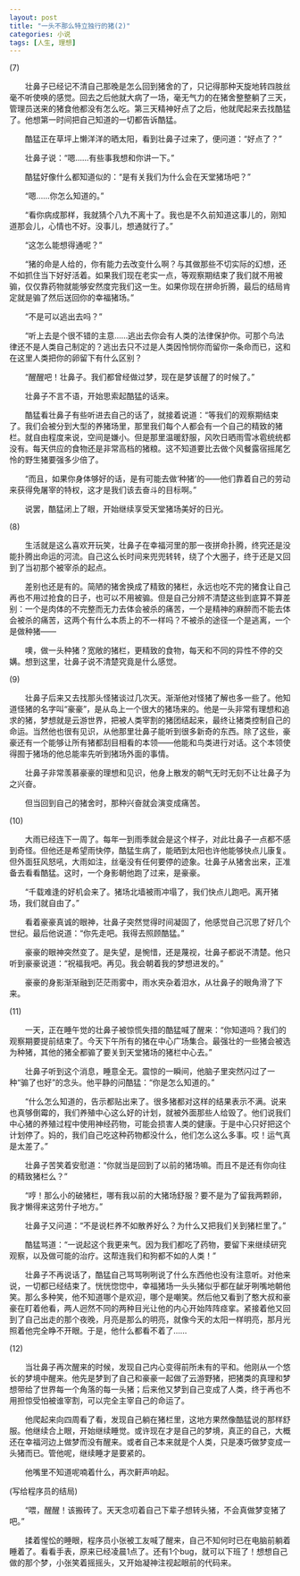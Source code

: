 ```yaml
---
layout: post
title: "一头不那么特立独行的猪(2)"
categories: 小说 
tags: [人生, 理想]
---
```


(7)

　　壮鼻子已经记不清自己那晚是怎么回到猪舍的了，只记得那种天旋地转四肢丝毫不听使唤的感觉。回去之后他就大病了一场，毫无气力的在猪舍整整躺了三天，管理员送来的猪食他都没有怎么吃。第三天精神好点了之后，他就爬起来去找酷猛了。他想第一时间把自己知道的一切都告诉酷猛。

　　酷猛正在草坪上懒洋洋的晒太阳，看到壮鼻子过来了，便问道：“好点了？”

　　壮鼻子说：“嗯……有些事我想和你讲一下。”

　　酷猛好像什么都知道似的：“是有关我们为什么会在天堂猪场吧？”

　　“嗯……你怎么知道的。”

　　“看你病成那样，我就猜个八九不离十了。我也是不久前知道这事儿的，刚知道那会儿，心情也不好。没事儿，想通就行了。”

　　“这怎么能想得通呢？”

　　“猪的命是人给的，你有能力去改变什么啊？与其做那些不切实际的幻想，还不如抓住当下好好活着。如果我们现在老实一点，等观察期结束了我们就不用被骟，仅仅靠药物就能够安然度完我们这一生。如果你现在拼命折腾，最后的结局肯定就是骟了然后送回你的幸福猪场。”

　　“不是可以逃出去吗？”

　　“听上去是个很不错的主意……逃出去你会有人类的法律保护你。可那个鸟法律还不是人类自己制定的？逃出去只不过是人类因怜悯你而留你一条命而已，这和在这里人类把你的卵留下有什么区别？

　　“醒醒吧！壮鼻子。我们都曾经做过梦，现在是梦该醒了的时候了。”

　　壮鼻子不言不语，开始思索起酷猛的话来。

　　酷猛看壮鼻子有些听进去自己的话了，就接着说道：“等我们的观察期结束了。我们会被分到大型的养猪场里，那里我们每个人都会有一个自己的精致的猪栏。就自由程度来说，空间是嫌小。但是那里温暖舒服，风吹日晒雨雪冰雹统统都没有。每天供应的食物还是非常高档的猪粮。这不知道要比去做个风餐露宿摇尾乞怜的野生猪要强多少倍了。

　　“而且，如果你身体够好的话，是有可能去做‘种猪’的——他们靠着自己的劳动来获得免屠宰的特权，这才是我们该去奋斗的目标啊。”

　　说罢，酷猛闭上了眼，开始继续享受天堂猪场美好的日光。

(8)

　　生活就是这么喜欢开玩笑，壮鼻子在幸福河里的那一夜拼命扑腾，终究还是没能扑腾出命运的河流。自己这么长时间来兜兜转转，绕了个大圈子，终于还是又回到了当初那个被宰杀的起点。

　　差别也还是有的。简陋的猪舍换成了精致的猪栏，永远也吃不完的猪食让自己再也不用过抢食的日子，也可以不用被骟。但是自己分辨不清楚这些到底算不算差别：一个是肉体的不完整而无力去体会被杀的痛苦，一个是精神的麻醉而不能去体会被杀的痛苦，这两个有什么本质上的不一样吗？不被杀的途径一个是逃离，一个是做种猪——

　　噢，做一头种猪？宽敞的猪栏，更精致的食物，每天和不同的异性不停的交媾。想到这里，壮鼻子说不清楚究竟是什么感觉。

(9)

　　壮鼻子后来又去找那头怪猪谈过几次天。渐渐他对怪猪了解也多一些了。他知道怪猪的名字叫“豪豪”，是从岛上一个很大的猪场来的。他是一头非常有理想和追求的猪，梦想就是云游世界，把被人类宰割的猪团结起来，最终让猪类控制自己的命运。当然他也很有见识，从他那里壮鼻子能听到很多新奇的东西。除了这些，豪豪还有一个能够让所有猪都刮目相看的本领——他能和鸟类进行对话。这个本领使得囿于猪场的他总能率先听到猪场外面的事情。

　　壮鼻子非常羡慕豪豪的理想和见识，他身上散发的朝气无时无刻不让壮鼻子为之兴奋。

　　但当回到自己的猪舍时，那种兴奋就会演变成痛苦。

(10)

　　大雨已经连下一周了。每年一到雨季就会是这个样子，对此壮鼻子一点都不感到奇怪。但他还是希望雨快停，酷猛生病了，能晒到太阳也许他能够快点儿康复。但外面狂风怒吼，大雨如注，丝毫没有任何要停的迹象。壮鼻子从猪舍出来，正准备去看看酷猛。这时，一个身影朝他跑了过来，是豪豪。

　　“千载难逢的好机会来了。猪场北墙被雨冲塌了，我们快点儿跑吧。离开猪场，我们就自由了。”

　　看着豪豪真诚的眼神，壮鼻子突然觉得时间凝固了，他感觉自己沉思了好几个世纪。最后他说道：“你先走吧。我得去照顾酷猛。”

　　豪豪的眼神突然变了。是失望，是惋惜，还是蔑视，壮鼻子都说不清楚。他只听到豪豪说道：“祝福我吧。再见。我会朝着我的梦想进发的。”

　　豪豪的身影渐渐融到茫茫雨雾中，雨水夹杂着泪水，从壮鼻子的眼角滑了下来。

(11)

　　一天，正在睡午觉的壮鼻子被惊慌失措的酷猛喊了醒来：“你知道吗？我们的观察期要提前结束了。今天下午所有的猪在中心广场集合。最强壮的一些猪会被选为种猪，其他的猪全都骟了要关到天堂猪场的猪栏中心去。”

　　壮鼻子听到这个消息，睡意全无。震惊的一瞬间，他脑子里突然闪过了一种“骟了也好”的念头。他平静的问酷猛：“你是怎么知道的。”

　　“什么怎么知道的，告示都贴出来了。很多猪都对这样的结果表示不满。说来也真够倒霉的，我们养殖中心这么好的计划，就被外面那些人给毁了。他们说我们中心猪的养殖过程中使用神经药物，可能会损害人类的健康。于是中心只好把这个计划停了。妈的，我们自己吃这种药物都没什么，他们怎么这么多事。哎！运气真是太差了。”

　　壮鼻子苦笑着安慰道：“你就当是回到了以前的猪场嘛。而且不是还有你向往的精致猪栏么？”

　　“哼！那么小的破猪栏，哪有我以前的大猪场舒服？要不是为了留我两颗卵，我才懒得来这劳什子地方。”

　　壮鼻子又问道：“不是说栏养不如散养好么？为什么又把我们关到猪栏里了。”

　　酷猛骂道：“一说起这个我更来气。因为我们都吃了药物，要留下来继续研究观察，以及做可能的治疗。这帮连我们和狗都不如的人类！”

　　壮鼻子不再说话了，酷猛自己骂骂咧咧说了什么东西他也没有注意听。对他来说，一切都已经结束了。恍恍惚惚中，幸福猪场一头头猪似乎都在龇牙咧嘴地朝他笑。那么多种笑，他不知道哪个是欢迎，哪个是嘲笑。然后他又看到了憨大叔和豪豪在盯着他看，两人迥然不同的两种目光让他的内心开始阵阵痉挛。紧接着他又回到了自己出走的那个夜晚，月亮是那么的明亮，就像今天的太阳一样明亮，那月光照着他完全睁不开眼。于是，他什么都看不着了……

(12)

　　当壮鼻子再次醒来的时候，发现自己内心变得前所未有的平和。他刚从一个悠长的梦境中醒来。他先是梦到了自己和豪豪一起做了云游野猪，把猪类的真理和梦想带给了世界每一个角落的每一头猪；后来他又梦到自己变成了人类，终于再也不用担惊受怕被谁宰割，可以完全主宰自己的命运了。

　　他爬起来向四周看了看，发现自己躺在猪栏里，这地方果然像酷猛说的那样舒服。他继续合上眼，开始继续睡觉。或许现在才是自己的梦境，真正的自己，大概还在幸福河边上做梦而没有醒来。或者自己本来就是个人类，只是凑巧做梦变成一头猪而已。管他呢，继续睡才是要紧的。

　　他嘴里不知道呢喃着什么，再次鼾声响起。

(写给程序员的结局)

　　“喂，醒醒！该搬砖了。天天念叨着自己下辈子想转头猪，不会真做梦变猪了吧。”

　　揉着惺忪的睡眼，程序员小张被工友喊了醒来，自己不知何时已在电脑前躺着睡着了。看看手表，原来已经凌晨1点了。还有1个bug，就可以下班了！想想自己做的那个梦，小张笑着摇摇头，又开始凝神注视起眼前的代码来。
